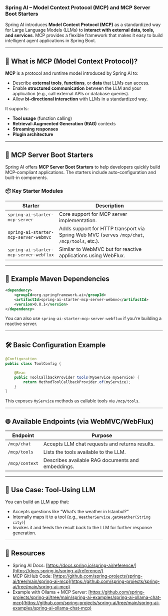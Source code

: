 ### Spring AI – Model Context Protocol (MCP) and MCP Server Boot Starters

Spring AI introduces **Model Context Protocol (MCP)** as a standardized way for Large Language Models (LLMs) to **interact with external data, tools, and services**. MCP provides a flexible framework that makes it easy to build intelligent agent applications in Spring Boot.

---

## 🔷 What is MCP (Model Context Protocol)?

**MCP** is a protocol and runtime model introduced by Spring AI to:

* Describe **external tools**, **functions**, or **data** that LLMs can access.
* Enable **structured communication** between the LLM and your application (e.g., call external APIs or database queries).
* Allow **bi-directional interaction** with LLMs in a standardized way.

It supports:

* **Tool usage** (function calling)
* **Retrieval-Augmented Generation (RAG)** contexts
* **Streaming responses**
* **Plugin architecture**

---

## 🔧 MCP Server Boot Starters

Spring AI offers **MCP Server Boot Starters** to help developers quickly build MCP-compliant applications. The starters include auto-configuration and built-in components.

### 📦 Key Starter Modules

| Starter                                | Description                                                                                  |
| -------------------------------------- | -------------------------------------------------------------------------------------------- |
| `spring-ai-starter-mcp-server`         | Core support for MCP server implementation.                                                  |
| `spring-ai-starter-mcp-server-webmvc`  | Adds support for HTTP transport via Spring Web MVC (serves `/mcp/chat`, `/mcp/tools`, etc.). |
| `spring-ai-starter-mcp-server-webflux` | Similar to WebMVC but for reactive applications using WebFlux.                               |

---

## 📁 Example Maven Dependencies

```xml
<dependency>
    <groupId>org.springframework.ai</groupId>
    <artifactId>spring-ai-starter-mcp-server-webmvc</artifactId>
    <version>0.8.1</version>
</dependency>
```

You can also use `spring-ai-starter-mcp-server-webflux` if you're building a reactive server.

---

## 🛠️ Basic Configuration Example

```java
@Configuration
public class ToolConfig {

    @Bean
    public ToolCallbackProvider tools(MyService myService) {
        return MethodToolCallbackProvider.of(myService);
    }
}
```

This exposes `MyService` methods as callable tools via `/mcp/tools`.

---

## 🌐 Available Endpoints (via WebMVC/WebFlux)

| Endpoint       | Purpose                                           |
| -------------- | ------------------------------------------------- |
| `/mcp/chat`    | Accepts LLM chat requests and returns results.    |
| `/mcp/tools`   | Lists the tools available to the LLM.             |
| `/mcp/context` | Describes available RAG documents and embeddings. |

---

## 📘 Use Case: Tool-Using LLM

You can build an LLM app that:

* Accepts questions like “What’s the weather in Istanbul?”
* Internally maps it to a tool (e.g., `WeatherService.getWeather(String city)`)
* Invokes it and feeds the result back to the LLM for further response generation.

---

## 🔗 Resources

* Spring AI Docs: [https://docs.spring.io/spring-ai/reference/](https://docs.spring.io/spring-ai/reference/)
* MCP GitHub Code: [https://github.com/spring-projects/spring-ai/tree/main/spring-ai-mcp](https://github.com/spring-projects/spring-ai/tree/main/spring-ai-mcp)
* Example with Ollama + MCP Server: [https://github.com/spring-projects/spring-ai/tree/main/spring-ai-examples/spring-ai-ollama-chat-mcp](https://github.com/spring-projects/spring-ai/tree/main/spring-ai-examples/spring-ai-ollama-chat-mcp)


